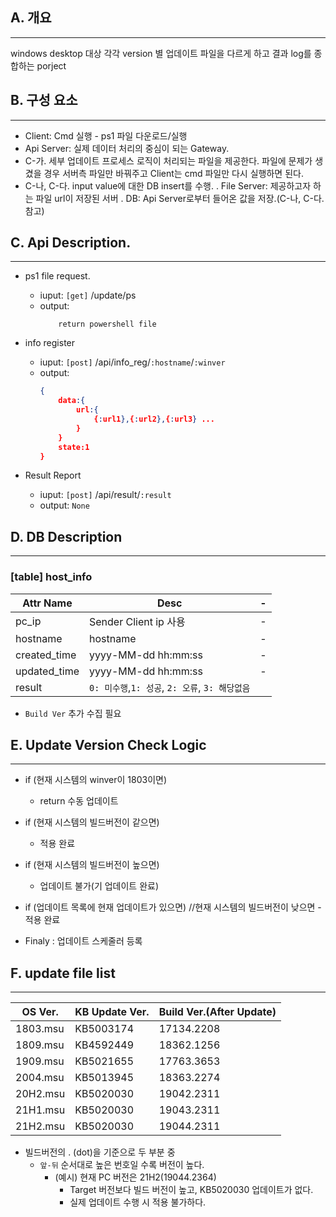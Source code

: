 
## A. 개요
---
windows desktop 대상 각각 version 별 업데이트 파일을 다르게 하고 결과 log를 종합하는 porject

## B. 구성 요소
---
- Client: Cmd 실행 - ps1 파일 다운로드/실행
- Api Server: 실제 데이터 처리의 중심이 되는 Gateway.
- C-가. 세부 업데이트 프로세스 로직이 처리되는 파일을 제공한다. 파일에 문제가 생겼을 경우 서버측 파일만 바꿔주고 Client는 cmd 파일만 다시 실행하면 된다.
- C-나, C-다. input value에 대한 DB insert를 수행.
. File Server: 제공하고자 하는 파일 url이 저장된 서버
. DB: Api Server로부터 들어온 값을 저장.(C-나, C-다. 참고)
	
## C. Api Description.
---
- ps1 file request.
	* iuput: `[get]` /update/ps
	* output:
	    ```
			return powershell file
        ```
	
- info register
	* iuput: `[post]` /api/info_reg/`:hostname`/`:winver`
	* output:
		```json
		{
			data:{
				url:{
					{:url1},{:url2},{:url3} ...
				}
			}
			state:1
		}
        ```
	
- Result Report
	* iuput: `[post]` /api/result/`:result`
	* output: `None`

## D. DB Description
---
### [table] host_info
|Attr Name|Desc|-|
|-|-|-|
pc_ip|Sender Client ip 사용|-|
hostname|hostname|-|
created_time|yyyy-MM-dd hh:mm:ss|-|
updated_time|yyyy-MM-dd hh:mm:ss|-|
result| `0: 미수행`,`1: 성공`, `2: 오류`, `3: 해당없음`

- `Build Ver` 추가 수집 필요


## E. Update Version Check Logic
---

- if (현재 시스템의 winver이 1803이면)
	- return 수동 업데이트
- if (현재 시스템의 빌드버전이 같으면)
    - 적용 완료
- if (현재 시스템의 빌드버전이 높으면)
    - 업데이트 불가(기 업데이트 완료)

- if (업데이트 목록에 현재 업데이트가 있으면) //현재 시스템의 빌드버전이 낮으면
        - 적용 완료

- Finaly : 업데이트 스케줄러 등록

## F. update file list
---
|OS Ver.|KB Update Ver.|Build Ver.(After Update)|
|-|-|-|
|1803.msu|KB5003174|17134.2208|
|1809.msu|KB4592449|18362.1256|
|1909.msu|KB5021655|17763.3653|
|2004.msu|KB5013945|18363.2274|
|20H2.msu|KB5020030|19042.2311|
|21H1.msu|KB5020030|19043.2311|
|21H2.msu|KB5020030|19044.2311|

- 빌드버전의 . (dot)을 기준으로 두 부분 중
	- `앞-뒤` 순서대로 높은 번호일 수록 버전이 높다.
		- (예시) 현재 PC 버전은 21H2(19044.2364)
			- Target 버전보다 빌드 버전이 높고, KB5020030 업데이트가 없다.
			- 실제 업데이트 수행 시 적용 불가하다.